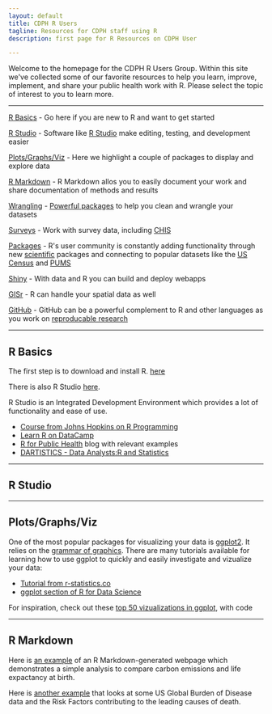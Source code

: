 ```yaml
---
layout: default
title: CDPH R Users
tagline: Resources for CDPH staff using R
description: first page for R Resources on CDPH User

---
```


Welcome to the homepage for the CDPH R Users Group. Within this site we've collected some of our favorite resources to help you learn, improve, implement, and share your public health work with R. Please select the topic of interest to you to learn more. 

___
[R Basics](#basics) - Go here if you are new to R and want to get started

[R Studio](#rstudio) - Software like [R Studio](https://www.rstudio.com/) make editing, testing, and development easier

[Plots/Graphs/Viz](#viz) - Here we highlight a couple of packages to display and explore data

[R Markdown](#markdown) - R Markdown allos you to easily document your work and share documentation of methods and results

[Wrangling](#tidy) - [Powerful packages](http://r4ds.had.co.nz/) to help you clean and wrangle your datasets

[Surveys](#survey) - Work with survey data, including [CHIS](http://asdfree.com/california-health-interview-survey-chis.html)

[Packages](#packages) - R's user community is constantly adding functionality through new [scientific](https://ropensci.org/packages/) packages and connecting to popular datasets like the [US Census](https://walkerke.github.io/tidycensus/) and [PUMS]()

[Shiny](#shiny) - With data and R you can build and deploy webapps

[GISr](#gis) - R can handle your spatial data as well

[GitHub](#github.html) - GitHub can be a powerful complement to R and other languages as you work on [reproducable research](http://kbroman.org/steps2rr/) 

___
##  R Basics <a id="basics"></a>

The first step is to download and install R. [here](https://cran.r-project.org/mirrors.html) 

There is also R Studio [here](https://www.rstudio.com/products/rstudio/download/). 

R Studio is an Integrated Development Environment which provides a lot of functionality and ease of use.

- [Course from Johns Hopkins on R Programming](https://www.coursera.org/learn/r-programming)
- [Learn R on DataCamp](https://www.datacamp.com/courses/free-introduction-to-r)
- [R for Public Health](http://rforpublichealth.blogspot.com) blog with relevant examples
- [DARTISTICS - Data Analysts:R and Statistics](http://www.dartistics.com/)

___
##  R Studio <a id="rstudio"></a>

___
##  Plots/Graphs/Viz <a id="viz"></a>

One of the most popular packages for visualizing your data is [ggplot2](http://ggplot2.tidyverse.org/). It relies on the [grammar of graphics](http://vita.had.co.nz/papers/layered-grammar.pdf). There are many tutorials available for learning how to use ggplot to quickly and easily investigate and vizualize your data:
 - [Tutorial from r-statistics.co](http://r-statistics.co/Complete-Ggplot2-Tutorial-Part1-With-R-Code.html)
 - [ggplot section of R for Data Science](http://r4ds.had.co.nz/data-visualisation.html)



For inspiration, check out these [top 50 vizualizations in ggplot](http://r-statistics.co/Top50-Ggplot2-Visualizations-MasterList-R-Code.html), with code

___
##  R Markdown <a id="markdown"></a>

Here is [an example](prelim_ghg_leb.html) of an R Markdown-generated webpage which demonstrates a simple analysis to compare carbon emissions and life expactancy at birth.

Here is [another example](GBDexplore.html) that looks at some US Global Burden of Disease data and the Risk Factors contributing to the leading causes of death. 
